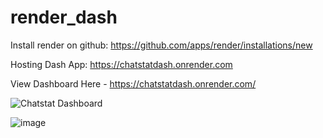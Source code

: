 # render_dash
Install render on github:  https://github.com/apps/render/installations/new

Hosting Dash App: https://chatstatdash.onrender.com

View Dashboard Here - https://chatstatdash.onrender.com/

![Chatstat Dashboard](https://github.com/jaskeerat8/Render-Plotly-Dash/assets/32131898/6a87d0f1-94ac-4c43-bc77-8c1648b244b8)

![image](https://github.com/jaskeerat8/Render-Plotly-Dash/assets/32131898/4d662bb2-a2d6-4447-a7ea-30d25f62676e)
